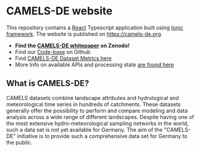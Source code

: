 # CAMELS-DE website

This repository contains a [React](https://reactjs.org) Typescript application built using [Ionic framework](https://ionicframework.com).
The website is published on https://camels-de.org.

* **Find the [CAMELS-DE whitepaper](ttps://doi.org/10.5281/zenodo.6517142) on Zenodo!**
* Find our [Code-base](https://github.com/CAMELS-DE) on Github
* Find [CAMELS-DE Dataset Metrics here](https://camels-de.org/metrics)
* More Info on available APIs and processing state [are found here](https://camels-de.org/info)



## What is CAMELS-DE?

CAMELS datasets combine landscape attributes and hydrological and meteorological time series in hundreds of catchments. 
These datasets generally offer the possibility to perform and compare modeling and data analysis across a wide range of different landscapes. 
Despite having one of the most extensive hydro-meteorological sampling networks in the world, such a data set is not yet available for Germany.
The aim of the "CAMELS-DE" initiative is to provide such a comprehensive data set for Germany to the public. 

